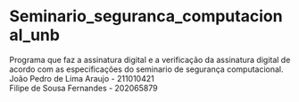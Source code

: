 # Seminario_seguranca_computacional_unb
Programa que faz a assinatura digital e a verificação da assinatura digital de acordo com as especificações do seminario de segurança computacional.<br />
João Pedro de Lima Araujo - 211010421 <br />
Filipe de Sousa Fernandes - 202065879

